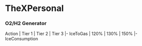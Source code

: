 # TheXPersonal

<h3> O2/H2 Generator </h3>

Action | Tier 1 | Tier 2 | Tier 3 |-
IceToGas | 120% | 130% | 150% |-
IceConsumption
